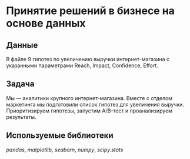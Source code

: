 # Принятие решений в бизнесе на основе данных


## Данные

В файле 9 гипотез по увеличению выручки интернет-магазина с указанными параметрами Reach, Impact, Confidence, Effort.

## Задача

Мы — аналитики крупного интернет-магазина. Вместе с отделом маркетинга мы подготовили список гипотез для увеличения выручки. Приоритизируем
гипотезы, запустим A/B-тест и проанализируем результаты.

## Используемые библиотеки

*pandas*, *matplotlib*, *seaborn*, *numpy*, *scipy.stats*

